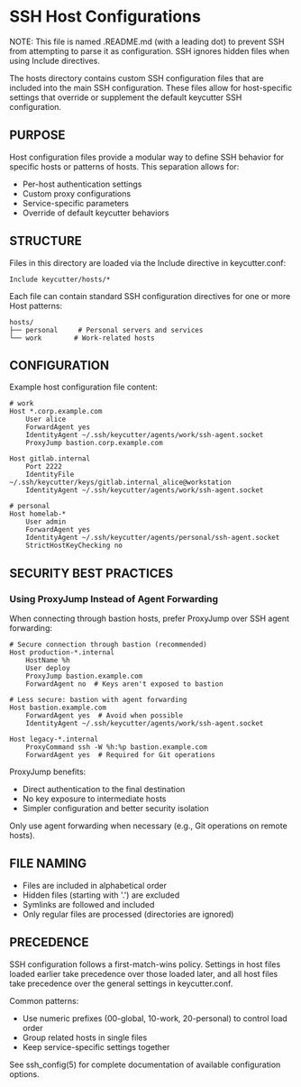 # SSH Host Configurations

NOTE: This file is named .README.md (with a leading dot) to prevent SSH from attempting
to parse it as configuration. SSH ignores hidden files when using Include directives.

The hosts directory contains custom SSH configuration files that are included into
the main SSH configuration. These files allow for host-specific settings that override
or supplement the default keycutter SSH configuration.

## PURPOSE

Host configuration files provide a modular way to define SSH behavior for specific hosts
or patterns of hosts. This separation allows for:

- Per-host authentication settings
- Custom proxy configurations
- Service-specific parameters
- Override of default keycutter behaviors

## STRUCTURE

Files in this directory are loaded via the Include directive in keycutter.conf:

    Include keycutter/hosts/*

Each file can contain standard SSH configuration directives for one or more Host patterns:

    hosts/
    ├── personal     # Personal servers and services
    └── work        # Work-related hosts

## CONFIGURATION

Example host configuration file content:

    # work
    Host *.corp.example.com
        User alice
        ForwardAgent yes
        IdentityAgent ~/.ssh/keycutter/agents/work/ssh-agent.socket
        ProxyJump bastion.corp.example.com

    Host gitlab.internal
        Port 2222
        IdentityFile ~/.ssh/keycutter/keys/gitlab.internal_alice@workstation
        IdentityAgent ~/.ssh/keycutter/agents/work/ssh-agent.socket

    # personal
    Host homelab-*
        User admin
        ForwardAgent yes
        IdentityAgent ~/.ssh/keycutter/agents/personal/ssh-agent.socket
        StrictHostKeyChecking no

## SECURITY BEST PRACTICES

### Using ProxyJump Instead of Agent Forwarding

When connecting through bastion hosts, prefer ProxyJump over SSH agent forwarding:

    # Secure connection through bastion (recommended)
    Host production-*.internal
        HostName %h
        User deploy
        ProxyJump bastion.example.com
        ForwardAgent no  # Keys aren't exposed to bastion

    # Less secure: bastion with agent forwarding
    Host bastion.example.com
        ForwardAgent yes  # Avoid when possible
        IdentityAgent ~/.ssh/keycutter/agents/work/ssh-agent.socket

    Host legacy-*.internal
        ProxyCommand ssh -W %h:%p bastion.example.com
        ForwardAgent yes  # Required for Git operations

ProxyJump benefits:

- Direct authentication to the final destination
- No key exposure to intermediate hosts
- Simpler configuration and better security isolation

Only use agent forwarding when necessary (e.g., Git operations on remote hosts).

## FILE NAMING

- Files are included in alphabetical order
- Hidden files (starting with '.') are excluded
- Symlinks are followed and included
- Only regular files are processed (directories are ignored)

## PRECEDENCE

SSH configuration follows a first-match-wins policy. Settings in host files loaded earlier take precedence over those loaded later, and all host files take precedence over the general settings in keycutter.conf.

Common patterns:

- Use numeric prefixes (00-global, 10-work, 20-personal) to control load order
- Group related hosts in single files
- Keep service-specific settings together

See ssh_config(5) for complete documentation of available configuration options.

